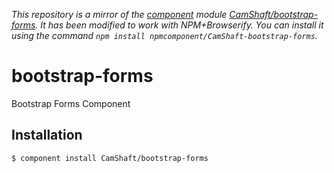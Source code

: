 *This repository is a mirror of the [component](http://component.io) module [CamShaft/bootstrap-forms](http://github.com/CamShaft/bootstrap-forms). It has been modified to work with NPM+Browserify. You can install it using the command `npm install npmcomponent/CamShaft-bootstrap-forms`.*

# bootstrap-forms

  Bootstrap Forms Component

## Installation

    $ component install CamShaft/bootstrap-forms
